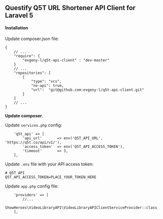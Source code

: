 ## Questify Q5T URL Shortener API Client for Laravel 5 


#### Installation

Update composer.json file:
```
{
    // ...
    "require": {
        "evgeny-l/q5t-api-client" : "dev-master"
    }
    // ...
    "repositories": [
        {
            "type": "vcs",
            "no-api": true,
            "url":  "git@github.com:evgeny-l/q5t-api-client.git"
        }
    ]
    // ...
}

```
**Update composer**.

Update `services.php` config:
```
    'q5t_api' => [
        'api_url'       => env('Q5T_API_URL', 'https://q5t.co/api/v1/'),
        'access_token'  => env('Q5T_API_ACCESS_TOKEN'),
        'timeout'       => 3,
    ],
```

Update `.env` file with your API access token:
```
# Q5T API
Q5T_API_ACCESS_TOKEN=PLACE_YOUR_TOKEN_HERE
```

Update `app.php` config file:
```
    'providers' => [
        //...
        ShowHeroes\VideoLibraryAPI\VideoLibraryAPIClientServiceProvider::class,
    ],
```
